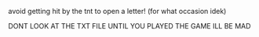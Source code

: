 avoid getting hit by the tnt to open a letter! (for what occasion idek)

DONT LOOK AT THE TXT FILE UNTIL YOU PLAYED THE GAME ILL BE MAD